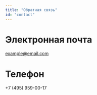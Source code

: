 ```yaml
---
title: "Обратная связь"
id: "contact"
---
```


# Электронная почта

example@email.com

# Телефон

+7 (495) 959-00-17
